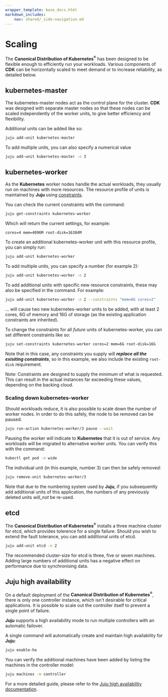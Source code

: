 ```yaml
---
wrapper_template: base_docs.html
markdown_includes:
    nav: shared/_side-navigation.md
---
```


# Scaling

The **Canonical Distribution of Kubernetes<sup>&reg;</sup>** has been designed
to be flexible enough to efficiently run your workloads. Various components of
**CDK** can be horizontally scaled to meet demand or to increase reliability,
as detailed below.

## kubernetes-master

The kubernetes-master nodes act as the control plane for the cluster.  **CDK**
was designed with separate master nodes so that these nodes can be scaled
independently of the worker units, to give better efficiency and flexibility.

Additional units can be added like so:

```bash
juju add-unit kubernetes-master
```
To add multiple units, you can also specify a numerical value

```bash
juju add-unit kubernetes-master -n 3
```

## kubernetes-worker

As the **Kubernetes** worker nodes handle the actual workloads, they usually
run on machines with more resources. The resource profile of units is
maintained by **Juju** using [constraints][juju-constraints].

You can check the current constraints with the command:

```bash
juju get-constraints kubernetes-worker
```
Which will return the current settings, for example:

```no-highlight
cores=4 mem=4096M root-disk=16384M
```

To create an additional kubernetes-worker unit with this resource profile, you
can simply run:

```bash
juju add-unit kubernetes-worker
```

To add multiple units, you can specify a number (for example 2):

```bash
juju add-unit kubernetes-worker -n 2
```

To add additional units with specific new resource constraints, these may also
be specified in the command. For example:

```bash
juju add-unit kubernetes-worker -n 2 --constraints "mem=6G cores=2"
```

... will cause two new kubernetes-worker units to be added, with at least 2
cores, 6G of memory and 16G of storage (as the existing application constraints
are inherited).

To change the constraints for all _future_ units of kubernetes-worker, you can
set different constraints like so:

```bash
juju set-constraints kubernetes-worker cores=2 mem=6G root-disk=16G
```

Note that in this case, any constraints you supply will ***replace all the
exisiting constraints***, so in this example, we also include the existing
`root-disk` requirement.

<div class="p-notification--information">
  <p class="p-notification__response">
    <span class="p-notification__status">Note:</span>
Constraints are designed to supply the <i>minimum</i> of what is requested. This can
result in the actual instances far exceeding these values, depending on the backing cloud.
  </p>
</div>


### Scaling down kubernetes-worker

Should workloads reduce, it is also possible to scale down the number of worker nodes.
In order to do this safely, the node to be removed can be paused.

```bash
juju run-action kubernetes-worker/3 pause --wait
```

Pausing the worker will indicate to **Kubernetes** that it is out of service.
Any workloads will be migrated to alternative worker units. You can verify this
with the command:

```bash
kubectl get pod -o wide
```

The individual unit (in this example, number 3) can then be safely removed:

```bash
juju remove-unit kubernetes-worker/3
```

Note that due to the numbering system used by **Juju**, if you subsequently add
additional units of this application, the numbers of any previously deleted
units _will_not_ be re-used.


## etcd

The **Canonical Distribution of Kubernetes<sup>&reg;</sup>** installs a three
machine cluster for etcd, which provides tolerence for a single failure. Should
you wish to extend the fault tolerance, you can add additional units of etcd.

```bash
juju add-unit etcd -n 2
```

The recommended cluster-size for etcd is three, five or seven machines. Adding
large numbers of additional units has a negative effect on performance due to
synchronising data.


## Juju high availability

On a default deployment of the **Canonical Distribution of
Kubernetes<sup>&reg;</sup>**, there is only one controller instance, which
isn't desirable for critical applications. It is possible to scale out the
controller itself to prevent a single point of failure.

**Juju** supports a high availability mode to run multiple controllers with an
automatic failover.

A single command will automatically create and maintain high availability for **Juju**:

```bash
juju enable-ha
```

You can verify the additional machines have been added by listing the machines
in the controller model:

```bash
juju machines -m controller
```

For a more detailed guide, please refer to the
[Juju high availability documentation][juju-ha].



<!-- LINKS -->

[juju-ha]: https://docs.jujucharms.com/stable/en/controllers-ha
[juju-constraints]: https://docs.jujucharms.com/stable/en/reference-constraints
